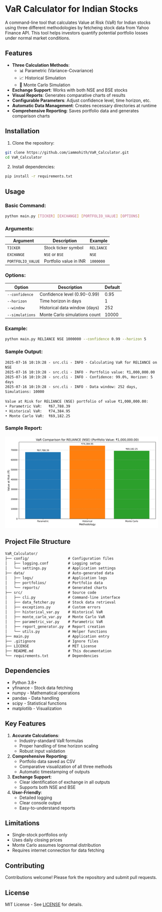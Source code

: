# VaR Calculator for Indian Stocks

A command-line tool that calculates Value at Risk (VaR) for Indian stocks using three different methodologies by fetcheing stock data from Yahoo Finance API. This tool helps investors quantify potential portfolio losses under normal market conditions.

## Features

- **Three Calculation Methods**:
  - 📊 Parametric (Variance-Covariance)
  - 📈 Historical Simulation
  - 🎲 Monte Carlo Simulation
- **Exchange Support**: Works with both NSE and BSE stocks
- **Visual Reports**: Generates comparative charts of results
- **Configurable Parameters**: Adjust confidence level, time horizon, etc.
- **Automatic Data Management**: Creates necessary directories at runtime
- **Comprehensive Reporting**: Saves portfolio data and generates comparison charts

## Installation

1. Clone the repository:
```bash
git clone https://github.com/iammohith/VaR_Calculator.git
cd VaR_Calculator
```

2. Install dependencies:
```bash
pip install -r requirements.txt
```

## Usage

### Basic Command:
```bash
python main.py [TICKER] [EXCHANGE] [PORTFOLIO_VALUE] [OPTIONS]
```

### Arguments:
| Argument          | Description                         | Example       |
|-------------------|-------------------------------------|---------------|
| `TICKER`          | Stock ticker symbol                 | `RELIANCE`    |
| `EXCHANGE`        | `NSE` or `BSE`                      | `NSE`         |
| `PORTFOLIO_VALUE` | Portfolio value in INR              | `1000000`     |

### Options:
| Option              | Description                          | Default |
|---------------------|--------------------------------------|---------|
| `--confidence`      | Confidence level (0.90-0.99)         | 0.95    |
| `--horizon`         | Time horizon in days                 | 1       |
| `--window`          | Historical data window (days)        | 252     |
| `--simulations`     | Monte Carlo simulations count        | 10000   |

### Example:
```bash
python main.py RELIANCE NSE 1000000 --confidence 0.99 --horizon 5
```

### Sample Output:
```
2025-07-16 10:19:28 - src.cli - INFO - Calculating VaR for RELIANCE on NSE
2025-07-16 10:19:28 - src.cli - INFO - Portfolio value: ₹1,000,000.00
2025-07-16 10:19:28 - src.cli - INFO - Confidence: 99.0%, Horizon: 5 days
2025-07-16 10:19:28 - src.cli - INFO - Data window: 252 days, Simulations: 10000

Value at Risk for RELIANCE (NSE) portfolio of value ₹1,000,000.00:
• Parametric VaR:   ₹67,788.39
• Historical VaR:   ₹74,384.95
• Monte Carlo VaR:  ₹69,182.25
```

### Sample Report:
![VaR Comparison Report](data/reports/var_report_iammohith_NSE_RELIANCE_20250716_101928.png)

## Project File Structure

```
VaR_Calculator/
├── config/                  # Configuration files
│   ├── logging.conf         # Logging setup
│   └── settings.py          # Application settings
├── data/                    # Auto-generated data
│   ├── logs/                # Application logs
│   ├── portfolios/          # Portfolio data
│   └── reports/             # Generated charts
├── src/                     # Source code
│   ├── cli.py               # Command-line interface
│   ├── data_fetcher.py      # Stock data retrieval
│   ├── exceptions.py        # Custom errors
│   ├── historical_var.py    # Historical VaR
│   ├── monte_carlo_var.py   # Monte Carlo VaR
│   ├── parametric_var.py    # Parametric VaR
│   ├── report_generator.py  # Report creation
│   └── utils.py             # Helper functions
├── main.py                  # Application entry
├── .gitignore               # Ignore files
├── LICENSE                  # MIT License
├── README.md                # This documentation
└── requirements.txt         # Dependencies
```

## Dependencies

- Python 3.8+
- yfinance - Stock data fetching
- numpy - Mathematical operations
- pandas - Data handling
- scipy - Statistical functions
- matplotlib - Visualization

## Key Features

1. **Accurate Calculations**:
   - Industry-standard VaR formulas
   - Proper handling of time horizon scaling
   - Robust input validation
2. **Comprehensive Reporting**:
   - Portfolio data saved as CSV
   - Comparative visualization of all three methods
   - Automatic timestamping of outputs
3. **Exchange Support**:
   - Clear identification of exchange in all outputs
   - Supports both NSE and BSE
4. **User-Friendly**:
   - Detailed logging
   - Clear console output
   - Easy-to-understand reports

## Limitations

- Single-stock portfolios only
- Uses daily closing prices
- Monte Carlo assumes lognormal distribution
- Requires internet connection for data fetching

## Contributing

Contributions welcome! Please fork the repository and submit pull requests.

## License

MIT License - See [LICENSE](LICENSE) for details.
